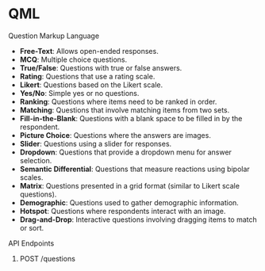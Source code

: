 # QML
Question Markup Language

- **Free-Text**: Allows open-ended responses.
- **MCQ**: Multiple choice questions.
- **True/False**: Questions with true or false answers.
- **Rating**: Questions that use a rating scale.
- **Likert**: Questions based on the Likert scale.
- **Yes/No**: Simple yes or no questions.
- **Ranking**: Questions where items need to be ranked in order.
- **Matching**: Questions that involve matching items from two sets.
- **Fill-in-the-Blank**: Questions with a blank space to be filled in by the respondent.
- **Picture Choice**: Questions where the answers are images.
- **Slider**: Questions using a slider for responses.
- **Dropdown**: Questions that provide a dropdown menu for answer selection.
- **Semantic Differential**: Questions that measure reactions using bipolar scales.
- **Matrix**: Questions presented in a grid format (similar to Likert scale questions).
- **Demographic**: Questions used to gather demographic information.
- **Hotspot**: Questions where respondents interact with an image.
- **Drag-and-Drop**: Interactive questions involving dragging items to match or sort.


API Endpoints

1. POST /questions

